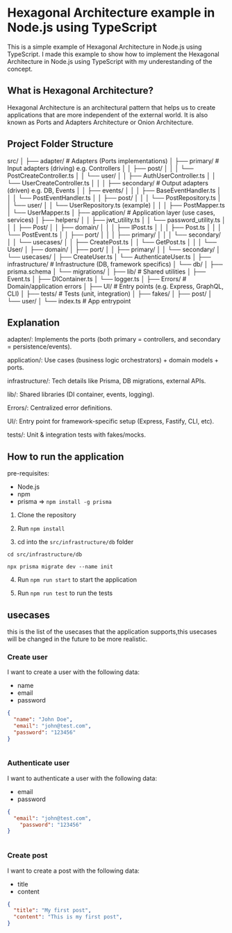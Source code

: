 # Hexagonal Architecture example in Node.js using TypeScript
This is a simple example of Hexagonal Architecture in Node.js using TypeScript.
I made this example to show how to implement the Hexagonal Architecture in Node.js using TypeScript with my underestanding of the concept.

## What is Hexagonal Architecture?
Hexagonal Architecture is an architectural pattern that helps us to create applications that are more independent of the external world.
It is also known as Ports and Adapters Architecture or Onion Architecture.

## Project Folder Structure
src/
│
├── adapter/                # Adapters (Ports implementations)
│   ├── primary/            # Input adapters (driving) e.g. Controllers
│   │   ├── post/
│   │   │   └── PostCreateController.ts
│   │   └── user/
│   │       ├── AuthUserController.ts
│   │       └── UserCreateController.ts
│   │
│   ├── secondary/          # Output adapters (driven) e.g. DB, Events
│   │   ├── events/
│   │   │   ├── BaseEventHandler.ts
│   │   │   └── PostEventHandler.ts
│   │   ├── post/
│   │   │   └── PostRepository.ts
│   │   └── user/
│   │       └── UserRepository.ts (example)
│   │
│   ├── PostMapper.ts
│   └── UserMapper.ts
│
├── application/            # Application layer (use cases, services)
│   ├── helpers/
│   │   ├── jwt_utility.ts
│   │   └── password_utility.ts
│   │
│   ├── Post/
│   │   ├── domain/
│   │   │   ├── IPost.ts
│   │   │   ├── Post.ts
│   │   │   └── PostEvent.ts
│   │   ├── port/
│   │   │   ├── primary/
│   │   │   └── secondary/
│   │   └── usecases/
│   │       ├── CreatePost.ts
│   │       └── GetPost.ts
│   │
│   └── User/
│       ├── domain/
│       ├── port/
│       │   ├── primary/
│       │   └── secondary/
│       └── usecases/
│           ├── CreateUser.ts
│           └── AuthenticateUser.ts
│
├── infrastructure/         # Infrastructure (DB, framework specifics)
│   └── db/
│       ├── prisma.schema
│       └── migrations/
│
├── lib/                    # Shared utilities
│   ├── Event.ts
│   ├── DIContainer.ts
│   └── logger.ts
│
├── Errors/                 # Domain/application errors
│
├── UI/                     # Entry points (e.g. Express, GraphQL, CLI)
│
├── tests/                  # Tests (unit, integration)
│   ├── fakes/
│   ├── post/
│   └── user/
│
└── index.ts                # App entrypoint


## Explanation

adapter/: Implements the ports (both primary = controllers, and secondary = persistence/events).

application/: Use cases (business logic orchestrators) + domain models + ports.

infrastructure/: Tech details like Prisma, DB migrations, external APIs.

lib/: Shared libraries (DI container, events, logging).

Errors/: Centralized error definitions.

UI/: Entry point for framework-specific setup (Express, Fastify, CLI, etc).

tests/: Unit & integration tests with fakes/mocks.

## How to run the application

pre-requisites:

- Node.js
- npm
- prisma => `npm install -g prisma`


1. Clone the repository


2. Run `npm install`


3. cd into the `src/infrastructure/db` folder 
```
cd src/infrastructure/db

npx prisma migrate dev --name init
```


4. Run `npm run start` to start the application


5. Run `npm run test` to run the tests


## usecases
this is the list of the usecases that the application supports,this usecases will be changed in the future to be more realistic.
### Create user
I want to create a user with the following data:

- name
- email
- password

```json
{
  "name": "John Doe",
  "email": "john@test.com",
  "password": "123456"
}
  
  ```
### Authenticate user
I want to authenticate a user with the following data:

- email
- password

```json
{
  "email": "john@test.com",
    "password": "123456"
}
    
```
### Create post
I want to create a post with the following data:

- title
- content

```json
{
  "title": "My first post",
  "content": "This is my first post",
}
    
```
